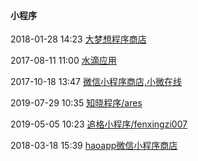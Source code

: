 ####  小程序

2018-01-28 14:23 [大梦想程序商店](https://www.damengxiang.me/)

2017-08-11 11:00 [水滴应用](http://shuidi.im/)

2017-10-18 13:47 [微信小程序商店,小微在线](http://www.xiaowei168.com/)

2019-07-29 10:35 [知晓程序/ares](https://minapp.com/miniapp)

2019-05-05 10:23 [追格小程序/fenxingzi007](https://www.zhuige.com/collect)

2018-03-18 15:39 [haoapp微信小程序商店](http://www.haoapp.mobi/app)




